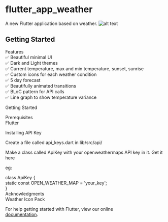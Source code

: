 # flutter_app_weather

A new Flutter application based on weather.
![alt text](https://github.com/juhilsomaiya/flutter_app_whether/blob/master/assets/Whether_UI.png)


## Getting Started


  Features</br>
✅ Beautiful minimal UI</br>
✅ Dark and Light themes</br>
✅ Current temperature, max and min temperature, sunset, sunrise</br>
✅ Custom icons for each weather condition</br>
✅ 5 day forecast</br>
✅ Beautifully animated transitions</br>
✅ BLoC pattern for API calls</br>
✅ Line graph to show temperature variance</br>

Getting Started</br>

Prerequisites</br>
Flutter</br>

Installing API Key</br>

Create a file called api_keys.dart in lib/src/api/</br>

Make a class called ApiKey with your openweathermaps API key in it. Get it here</br>

eg:</br>

class ApiKey {</br>
  static const OPEN_WEATHER_MAP = 'your_key';</br>
}</br>
Acknowledgments</br>
Weather Icon Pack</br>



For help getting started with Flutter, view our online</br>
[documentation](https://flutter.io/).

